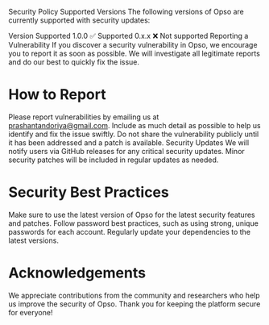 Security Policy
Supported Versions
The following versions of Opso are currently supported with security updates:

Version	Supported
1.0.0	✅ Supported
0.x.x	❌ Not supported
Reporting a Vulnerability
If you discover a security vulnerability in Opso, we encourage you to report it as soon as possible. We will investigate all legitimate reports and do our best to quickly fix the issue.

# How to Report
Please report vulnerabilities by emailing us at prashantandoriya@gmail.com. Include as much detail as possible to help us identify and fix the issue swiftly.
Do not share the vulnerability publicly until it has been addressed and a patch is available.
Security Updates
We will notify users via GitHub releases for any critical security updates.
Minor security patches will be included in regular updates as needed.

# Security Best Practices
Make sure to use the latest version of Opso for the latest security features and patches.
Follow password best practices, such as using strong, unique passwords for each account.
Regularly update your dependencies to the latest versions.

# Acknowledgements
We appreciate contributions from the community and researchers who help us improve the security of Opso. Thank you for keeping the platform secure for everyone!

